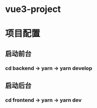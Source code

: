 # vue3-project

# 项目配置
## 启动前台
### cd backend -> yarn -> yarn develop
## 启动后台
### cd frontend -> yarn  -> yarn dev
